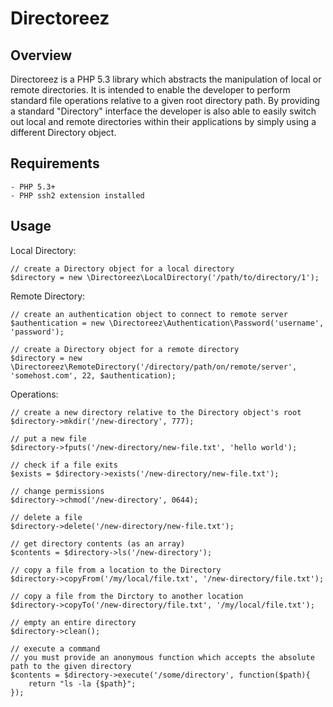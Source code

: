 Directoreez
===========

Overview
--------

Directoreez is a PHP 5.3 library which abstracts the manipulation of local or remote directories. It
is intended to enable the developer to perform standard file operations relative to a given root
directory path. By providing a standard "Directory" interface the developer is also able to easily switch out
local and remote directories within their applications by simply using a different Directory object.

Requirements
------------

    - PHP 5.3+
    - PHP ssh2 extension installed

Usage
-----

Local Directory:

    // create a Directory object for a local directory
    $directory = new \Directoreez\LocalDirectory('/path/to/directory/1');

Remote Directory:

    // create an authentication object to connect to remote server
    $authentication = new \Directoreez\Authentication\Password('username', 'password');

    // create a Directory object for a remote directory
    $directory = new \Directoreez\RemoteDirectory('/directory/path/on/remote/server', 'somehost.com', 22, $authentication);

Operations:

    // create a new directory relative to the Directory object's root
    $directory->mkdir('/new-directory', 777);

    // put a new file
    $directory->fputs('/new-directory/new-file.txt', 'hello world');

    // check if a file exits
    $exists = $directory->exists('/new-directory/new-file.txt');

    // change permissions
    $directory->chmod('/new-directory', 0644);

    // delete a file
    $directory->delete('/new-directory/new-file.txt');

    // get directory contents (as an array)
    $contents = $directory->ls('/new-directory');

    // copy a file from a location to the Directory
    $directory->copyFrom('/my/local/file.txt', '/new-directory/file.txt');

    // copy a file from the Dirctory to another location
    $directory->copyTo('/new-directory/file.txt', '/my/local/file.txt');

    // empty an entire directory
    $directory->clean();

	// execute a command
	// you must provide an anonymous function which accepts the absolute path to the given directory
	$contents = $directory->execute('/some/directory', function($path){
		return "ls -la {$path}";
	});

